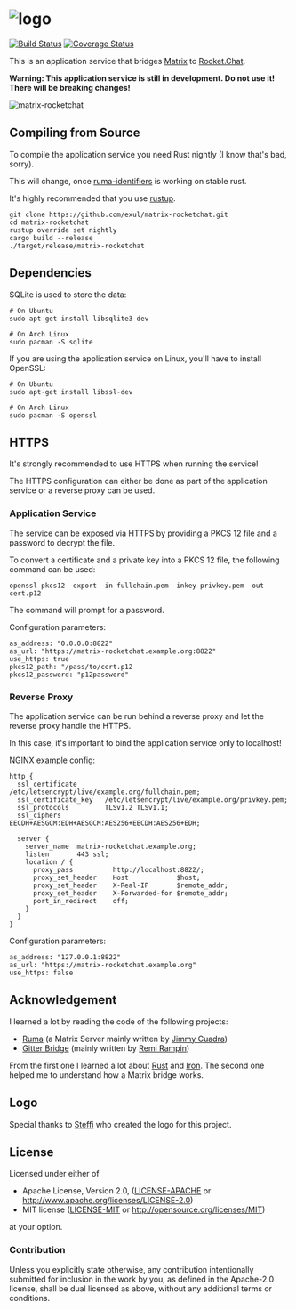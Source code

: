![logo](https://cloud.githubusercontent.com/assets/1886214/25308549/323fd2f8-27b7-11e7-9d2c-e7e8380a686d.png)
=======

[![Build Status](https://travis-ci.org/exul/matrix-rocketchat.svg?branch=master)](https://travis-ci.org/exul/matrix-rocketchat)
[![Coverage Status](https://coveralls.io/repos/github/exul/matrix-rocketchat/badge.svg?branch=master)](https://coveralls.io/github/exul/matrix-rocketchat?branch=master)

This is an application service that bridges [Matrix](https://matrix.org) to
[Rocket.Chat](https://rocket.chat).

**Warning: This application service is still in development. Do not use it!
There will be breaking changes!**

![matrix-rocketchat](https://cloud.githubusercontent.com/assets/1886214/24167507/457d5ea2-0e77-11e7-8102-c14e4c04e4dd.png)


## Compiling from Source

To compile the application service you need Rust nightly (I know that's bad,
sorry).

This will change, once [ruma-identifiers](https://github.com/ruma/ruma-identifiers)
is working on stable rust.

It's highly recommended that you use [rustup](https://www.rustup.rs).

```
git clone https://github.com/exul/matrix-rocketchat.git
cd matrix-rocketchat
rustup override set nightly
cargo build --release
./target/release/matrix-rocketchat
```

## Dependencies

SQLite is used to store the data:

```
# On Ubuntu
sudo apt-get install libsqlite3-dev

# On Arch Linux
sudo pacman -S sqlite
```

If you are using the application service on Linux, you'll have to install OpenSSL:

```
# On Ubuntu
sudo apt-get install libssl-dev

# On Arch Linux
sudo pacman -S openssl
```

## HTTPS

It's strongly recommended to use HTTPS when running the service!

The HTTPS configuration can either be done as part of the application service or a reverse proxy can be used.

### Application Service

The service can be exposed via HTTPS by providing a PKCS 12 file and a password to decrypt the file.

To convert a certificate and a private key into a PKCS 12 file, the following command can be used:

```
openssl pkcs12 -export -in fullchain.pem -inkey privkey.pem -out cert.p12
```

The command will prompt for a password.

Configuration parameters:

```
as_address: "0.0.0.0:8822"
as_url: "https://matrix-rocketchat.example.org:8822"
use_https: true
pkcs12_path: "/pass/to/cert.p12
pkcs12_password: "p12password"
```

### Reverse Proxy

The application service can be run behind a reverse proxy and let the reverse proxy handle the HTTPS.

In this case, it's important to bind the application service only to localhost!

NGINX example config:

```
http {
  ssl_certificate       /etc/letsencrypt/live/example.org/fullchain.pem;
  ssl_certificate_key   /etc/letsencrypt/live/example.org/privkey.pem;
  ssl_protocols         TLSv1.2 TLSv1.1;
  ssl_ciphers           EECDH+AESGCM:EDH+AESGCM:AES256+EECDH:AES256+EDH;

  server {
    server_name  matrix-rocketchat.example.org;
    listen       443 ssl;
    location / {
      proxy_pass          http://localhost:8822/;
      proxy_set_header    Host            $host;
      proxy_set_header    X-Real-IP       $remote_addr;
      proxy_set_header    X-Forwarded-for $remote_addr;
      port_in_redirect    off;
    }
  }
}
```

Configuration parameters:

```
as_address: "127.0.0.1:8822"
as_url: "https://matrix-rocketchat.example.org"
use_https: false
```

## Acknowledgement

I learned a lot by reading the code of the following projects:
* [Ruma](https://github.com/ruma/ruma) (a Matrix Server mainly written by
  [Jimmy Cuadra](https://github.com/jimmycuadra))
* [Gitter Bridge](https://github.com/remram44/matrix-appservice-gitter-twisted)
  (mainly written by [Remi Rampin](https://github.com/remram44))

From the first one I learned a lot about [Rust](https://www.rust-lang.org) and
[Iron](https://github.com/iron/iron). The second one helped me to understand
how a Matrix bridge works.

## Logo

Special thanks to [Steffi](http://schriftundsatz.ch) who created the logo for this project.

## License

Licensed under either of

 * Apache License, Version 2.0, ([LICENSE-APACHE](LICENSE-APACHE) or
   http://www.apache.org/licenses/LICENSE-2.0)
 * MIT license ([LICENSE-MIT](LICENSE-MIT) or
   http://opensource.org/licenses/MIT)

at your option.

### Contribution

Unless you explicitly state otherwise, any contribution intentionally submitted
for inclusion in the work by you, as defined in the Apache-2.0 license, shall
  be dual licensed as above, without any additional terms or conditions.

